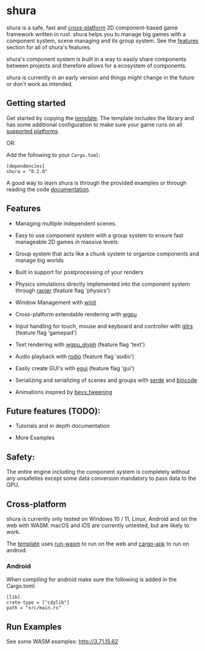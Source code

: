 # shura

shura is a safe, fast and [cross-platform](#Cross-platform) 2D component-based game framework written in rust. shura helps you to manage big games with a component system, scene managing and its group system. See the [features](#Features) section for all of shura's features.

shura's component system is built in a way to easily share components between projects and therefore allows for a ecosystem of components.

shura is currently in an early version and things might change in the future or don't work as intended.

## Getting started

Get started by copying the [template](https://github.com/AndriBaal/shura/tree/main/examples/template). The template includes the library and has some additional configuration to make sure your game runs on all [supported platforms](#Cross-platform).

OR:

Add the following to your `Cargo.toml`:
```
[dependencies]
shura = "0.2.0"
```

A good way to learn shura is through the provided examples or through reading the code [documentation](https://docs.rs/shura).

## Features

- Managing multiple independent scenes.

- Easy to use component system with a group system to ensure fast manageable 2D games in massive levels

- Group system that acts like a chunk system to organize components and manage big worlds

- Built in support for postprocessing of your renders

- Physics simulations directly implemented into the component system through [rapier](https://github.com/dimforge/rapier) (feature flag 'physics')

- Window Management with [winit](https://github.com/rust-windowing/winit)

- Cross-platform extendable rendering with [wgpu](https://github.com/gfx-rs/wgpu)

- Input handling for touch, mouse and keyboard and controller with [gilrs](https://gitlab.com/gilrs-project/gilrs) (feature flag 'gamepad')

- Text rendering with [wgpu_glyph](https://github.com/hecrj/wgpu_glyph) (feature flag 'text')

- Audio playback with [rodio](https://github.com/RustAudio/rodio) (feature flag 'audio')

- Easily create GUI's with [egui](https://github.com/emilk/egui) (feature flag 'gui')

- Serializing and serializing of scenes and groups with [serde](https://github.com/serde-rs/serde) and [bincode](https://github.com/bincode-org/bincode)

- Animations inspired by [bevy_tweening](https://github.com/djeedai/bevy_tweening)

## Future features (TODO):

- Tutorials and in depth documentation

- More Examples

## Safety:

The entire engine including the component system is completely without any unsafeties except some data conversion mandatory to pass data to the GPU.

## Cross-platform

shura is currently only tested on Windows 10 / 11, Linux, Android and on the web with WASM. macOS and iOS are currently untested, but are likely to work.

The [template](https://github.com/AndriBaal/shura/tree/main/examples/template) uses [run-wasm](https://github.com/rukai/cargo-run-wasm) to run on the web and [cargo-apk](https://github.com/rust-mobile/cargo-apk) to run on android.

### Android

When compiling for android make sure the following is added in the Cargo.toml:

```
[lib]
crate-type = ["cdylib"]
path = "src/main.rs"
```

## Run Examples

See some WASM examples: http://3.71.15.62
